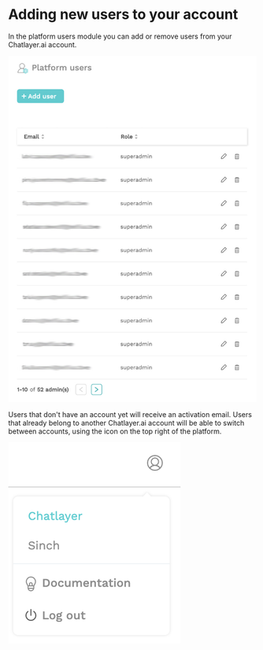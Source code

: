 # Adding new users to your account

In the platform users module you can add or remove users from your Chatlayer.ai account. 



![](../.gitbook/assets/image%20%28259%29.png)

Users that don't have an account yet will receive an activation email. Users that already belong to another Chatlayer.ai account will be able to switch between accounts, using the icon on the top right of the platform.

![](../.gitbook/assets/image%20%28203%29.png)

